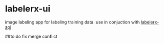# labelerx-ui

image labeling app for labeling training data. use in conjuction with [labelerx-api](https://github.com/progressive-galib/labelerx-api)

##to do 
fix merge conflict
